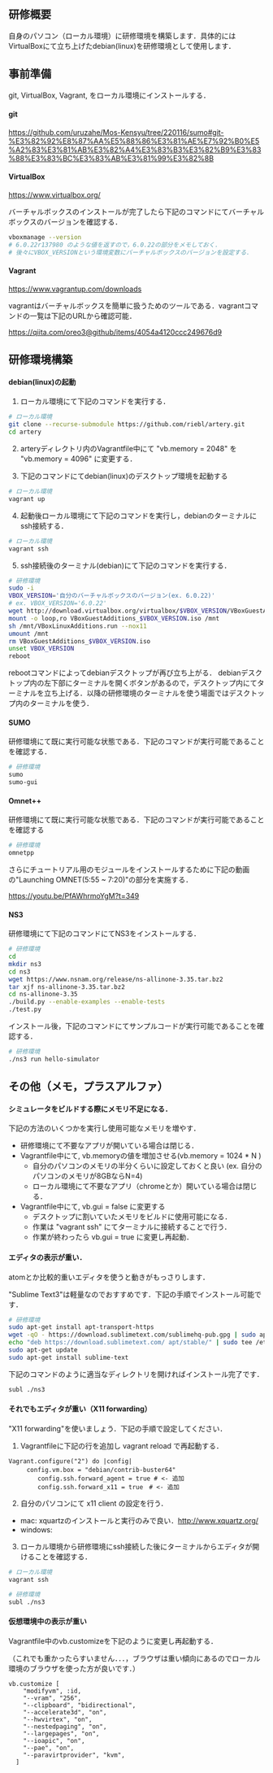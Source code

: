 ## 研修概要

自身のパソコン（ローカル環境）に研修環境を構築します．具体的にはVirtualBoxにて立ち上げたdebian(linux)を研修環境として使用します．

## 事前準備

git, VirtualBox, Vagrant, をローカル環境にインストールする．

#### git

https://github.com/uruzahe/Mos-Kensyu/tree/220116/sumo#git-%E3%82%92%E8%87%AA%E5%88%86%E3%81%AE%E7%92%B0%E5%A2%83%E3%81%AB%E3%82%A4%E3%83%B3%E3%82%B9%E3%83%88%E3%83%BC%E3%83%AB%E3%81%99%E3%82%8B

#### VirtualBox

https://www.virtualbox.org/

バーチャルボックスのインストールが完了したら下記のコマンドにてバーチャルボックスのバージョンを確認する．
```sh
vboxmanage --version
# 6.0.22r137980 のような値を返すので，6.0.22の部分をメモしておく．
# 後々にVBOX_VERSIONという環境変数にバーチャルボックスのバージョンを設定する．
```
#### Vagrant

https://www.vagrantup.com/downloads

vagrantはバーチャルボックスを簡単に扱うためのツールである．vagrantコマンドの一覧は下記のURLから確認可能．

https://qiita.com/oreo3@github/items/4054a4120ccc249676d9

## 研修環境構築

#### debian(linux)の起動

1. ローカル環境にて下記のコマンドを実行する．
``` sh
# ローカル環境
git clone --recurse-submodule https://github.com/riebl/artery.git
cd artery
```

2. arteryディレクトリ内のVagrantfile中にて "vb.memory = 2048" を "vb.memory = 4096" に変更する．

3. 下記のコマンドにてdebian(linux)のデスクトップ環境を起動する
```sh
# ローカル環境
vagrant up
```

4. 起動後ローカル環境にて下記のコマンドを実行し，debianのターミナルにssh接続する．
```sh
# ローカル環境
vagrant ssh
```

5. ssh接続後のターミナル(debian)にて下記のコマンドを実行する．
```sh
# 研修環境
sudo -i
VBOX_VERSION='自分のバーチャルボックスのバージョン(ex. 6.0.22)'
# ex. VBOX_VERSION='6.0.22'
wget http://download.virtualbox.org/virtualbox/$VBOX_VERSION/VBoxGuestAdditions_$VBOX_VERSION.iso
mount -o loop,ro VBoxGuestAdditions_$VBOX_VERSION.iso /mnt
sh /mnt/VBoxLinuxAdditions.run --nox11
umount /mnt
rm VBoxGuestAdditions_$VBOX_VERSION.iso
unset VBOX_VERSION
reboot
```

rebootコマンドによってdebianデスクトップが再び立ち上がる．
debianデスクトップ内の左下部にターミナルを開くボタンがあるので，デスクトップ内にてターミナルを立ち上げる．以降の研修環境のターミナルを使う場面ではデスクトップ内のターミナルを使う．

#### SUMO
研修環境にて既に実行可能な状態である．下記のコマンドが実行可能であることを確認する．
```sh
# 研修環境
sumo
sumo-gui
```

#### Omnet++
研修環境にて既に実行可能な状態である．下記のコマンドが実行可能であることを確認する
``` sh
# 研修環境
omnetpp
```

さらにチュートリアル用のモジュールをインストールするために下記の動画の"Launching OMNET(5:55 ~ 7:20)"の部分を実施する．

https://youtu.be/PfAWhrmoYgM?t=349

#### NS3

研修環境にて下記のコマンドにてNS3をインストールする．

```sh
# 研修環境
cd
mkdir ns3
cd ns3
wget https://www.nsnam.org/release/ns-allinone-3.35.tar.bz2
tar xjf ns-allinone-3.35.tar.bz2
cd ns-allinone-3.35
./build.py --enable-examples --enable-tests
./test.py
```

インストール後，下記のコマンドにてサンプルコードが実行可能であることを確認する．
```sh
# 研修環境
./ns3 run hello-simulator
```

## その他（メモ，プラスアルファ）

#### シミュレータをビルドする際にメモリ不足になる．

下記の方法のいくつかを実行し使用可能なメモリを増やす．

- 研修環境にて不要なアプリが開いている場合は閉じる．
- Vagrantfile中にて, vb.memoryの値を増加させる(vb.memory = 1024 * N )
  - 自分のパソコンのメモリの半分くらいに設定しておくと良い
  (ex. 自分のパソコンのメモリが8GBならN=4)
  - ローカル環境にて不要なアプリ（chromeとか）開いている場合は閉じる．
- Vagrantfile中にて, vb.gui = false に変更する
  - デスクトップに割いていたメモリをビルドに使用可能になる．
  - 作業は "vagrant ssh" にてターミナルに接続することで行う．
  - 作業が終わったら vb.gui = true に変更し再起動．

#### エディタの表示が重い．

atomとか比較的重いエディタを使うと動きがもっさりします．

"Sublime Text3"は軽量なのでおすすめです．下記の手順でインストール可能です．

```sh
# 研修環境
sudo apt-get install apt-transport-https
wget -qO - https://download.sublimetext.com/sublimehq-pub.gpg | sudo apt-key add -
echo "deb https://download.sublimetext.com/ apt/stable/" | sudo tee /etc/apt/sources.list.d/sublime-text.list
sudo apt-get update
sudo apt-get install sublime-text
```

下記のコマンドのように適当なディレクトリを開ければインストール完了です．

```sh
subl ./ns3
```

#### それでもエディタが重い（X11 forwarding）

"X11 forwarding"を使いましょう．下記の手順で設定してください．

1. Vagrantfileに下記の行を追加し vagrant reload で再起動する．
```
Vagrant.configure("2") do |config|
　　　config.vm.box = "debian/contrib-buster64"
		config.ssh.forward_agent = true # <- 追加
		config.ssh.forward_x11 = true　# <- 追加
```

2. 自分のパソコンにて x11 client の設定を行う．
  - mac: xquartzのインストールと実行のみで良い．http://www.xquartz.org/
  - windows:

3. ローカル環境から研修環境にssh接続した後にターミナルからエディタが開けることを確認する．

```sh
# ローカル環境
vagrant ssh

# 研修環境
subl ./ns3
```

#### 仮想環境中の表示が重い
 Vagrantfile中のvb.customizeを下記のように変更し再起動する．

 （これでも重かったらすいません．．．，ブラウザは重い傾向にあるのでローカル環境のブラウザを使った方が良いです．）

 ```
 vb.customize [
     "modifyvm", :id,
     "--vram", "256",
     "--clipboard", "bidirectional",
     "--accelerate3d", "on",
     "--hwvirtex", "on",
     "--nestedpaging", "on",
     "--largepages", "on",
     "--ioapic", "on",
     "--pae", "on",
     "--paravirtprovider", "kvm",
   ]
 ```
